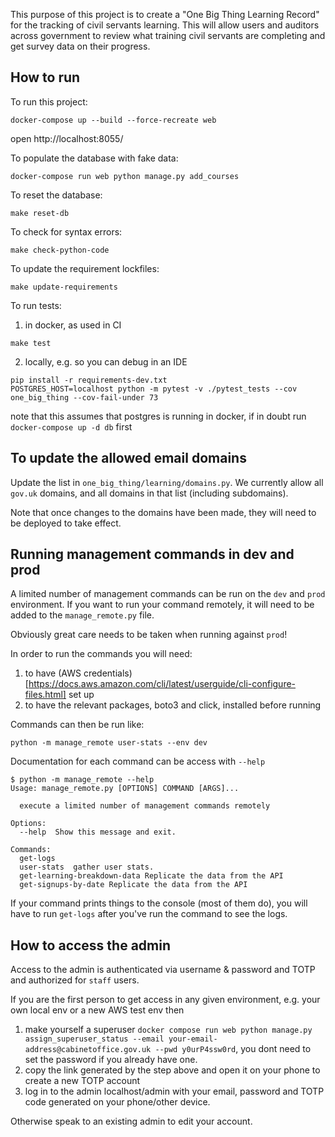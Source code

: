 This purpose of this project is to create a "One Big Thing Learning Record" for the tracking of civil servants learning. This will allow users and auditors across government to review what training civil servants are completing and get survey data on their progress.

## How to run

To run this project:

    docker-compose up --build --force-recreate web

open http://localhost:8055/

To populate the database with fake data:

    docker-compose run web python manage.py add_courses

To reset the database:

    make reset-db

To check for syntax errors:

    make check-python-code

To update the requirement lockfiles:

    make update-requirements

To run tests:

1. in docker, as used in CI
```commandline
make test
```

2. locally, e.g. so you can debug in an IDE
```commandline
pip install -r requirements-dev.txt
POSTGRES_HOST=localhost python -m pytest -v ./pytest_tests --cov one_big_thing --cov-fail-under 73
```
note that this assumes that postgres is running in docker, if in doubt run `docker-compose up -d db` first

## To update the allowed email domains

Update the list in `one_big_thing/learning/domains.py`. We currently allow all `gov.uk` domains, and all domains in that list (including subdomains).

Note that once changes to the domains have been made, they will need to be deployed to take effect.

## Running management commands in dev and prod
A limited number of management commands can be run on the `dev` and `prod` environment. If you want to run your command remotely, it will need to be added to the `manage_remote.py` file.

Obviously great care needs to be taken when running against `prod`! 

In order to run the commands you will need:
1. to have (AWS credentials)[https://docs.aws.amazon.com/cli/latest/userguide/cli-configure-files.html] set up 
2. to have the relevant packages, boto3 and click, installed before running

Commands can then be run like:

`python -m manage_remote user-stats --env dev`

Documentation for each command can be access with `--help`

```commandline
$ python -m manage_remote --help
Usage: manage_remote.py [OPTIONS] COMMAND [ARGS]...

  execute a limited number of management commands remotely

Options:
  --help  Show this message and exit.

Commands:
  get-logs
  user-stats  gather user stats.
  get-learning-breakdown-data Replicate the data from the API
  get-signups-by-date Replicate the data from the API
 ```

If your command prints things to the console (most of them do), you will have to run `get-logs` after you've run the command to see the logs.

## How to access the admin

Access to the admin is authenticated via username & password and TOTP and authorized for `staff` users.

If you are the first person to get access in any given environment, e.g. your own local env or
a new AWS test env then

1. make yourself a superuser `docker compose run web python manage.py assign_superuser_status --email your-email-address@cabinetoffice.gov.uk --pwd y0urP4ssw0rd`, you dont need to set the password if you already have one.
2. copy the link generated by the step above and open it on your phone to create a new TOTP account
3. log in to the admin localhost/admin with your email, password and TOTP code generated on your phone/other device.

Otherwise speak to an existing admin to edit your account.
